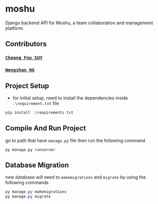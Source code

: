 # moshu

Django backend API for Moshu, a team collaboration and management platform.

## Contributors

### [`Cheang Fou SUY`](https://github.com/CheangFouSUY)

### [`Wengshan NG`](https://github.com/Coralnws)

## Project Setup

- for initial setup, need to install the dependencies inside `.\requirement.txt` file

```powershell
pip install .\requirements.txt
```

## Compile And Run Project

go to path that have `manage.py` file then run the following command

```powerhsell
py manage.py runserver
```

## Database Migration

new database will need to `makemigrations` and `migrate` by using the following commands

```powershell
py manage.py makemigrations
py manage.py migrate
```
